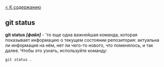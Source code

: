 [ < К содержанию](./readme.md)

## git status

**git status *[файл]*** - 'то еще одна важнейшая команда, которая показывает информацию о текущем состоянии репозитория: актуальна ли информация на нём, нет ли чего-то нового, что поменялось, и так далее. 
Чтобы это узнать, используйте команду:

```bash=
git status .
```